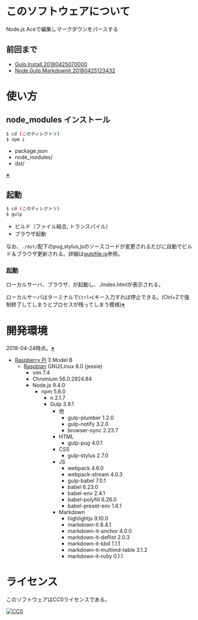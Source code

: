 # このソフトウェアについて

Node.js Aceで編集しマークダウンをパースする

## 前回まで

* [Gulp.Install.20180425070000](https://github.com/ytyaru/Gulp.Install.20180425070000)
* [Node.Gulp.Markdownit.20180425123432](https://github.com/ytyaru/Node.Gulp.Markdownit.20180425123432)

# 使い方

## node_modules インストール

```sh
$ cd (このディレクトリ)
$ npm i
```

* package.json
* node_modules/
* dst/

[※](memo/install.md)

## 起動

```sh
$ cd (このディレクトリ)
$ gulp
```

* ビルド（ファイル結合, トランスパイル）
* ブラウザ起動

なお、`./dst/`配下のpug,stylus,jsのソースコードが変更されるたびに自動でビルド＆ブラウザ更新される。詳細は[gulpfile.js](gulpfile.js)参照。

### 起動

ローカルサーバ、ブラウザ、が起動し、./index.htmlが表示される。

ローカルサーバはターミナルで`Ctrl+C`キー入力すれば停止できる。(Ctrl+Zで強制終了してしまうとプロセスが残ってしまう模様)[※](run.md)

# 開発環境

2018-04-24時点。[※](memo/install.md)

* [Raspberry Pi](https://ja.wikipedia.org/wiki/Raspberry_Pi) 3 Model B
    * [Raspbian](https://www.raspberrypi.org/downloads/raspbian/) GNU/Linux 8.0 (jessie)
        * vim 7.4
        * Chromium 56.0.2924.84
        * Node.js 9.4.0
            * npm 5.6.0
                * n 2.1.7
                * Gulp 3.9.1
                    * 他
                        * gulp-plumber 1.2.0
                        * gulp-notify 3.2.0
                        * browser-sync 2.23.7
                    * HTML
                        * gulp-pug 4.0.1
                    * CSS
                        * gulp-stylus 2.7.0
                    * JS
                        * webpack 4.6.0
                        * webpack-stream 4.0.3
                        * gulp-babel 7.0.1
                        * babel 6.23.0
                        * babel-env 2.4.1
                        * babel-polyfill 6.26.0
                        * babel-preset-env 1.6.1
                    * Markdown
                        * highlightjs 9.10.0
                        * markdown-it 8.4.1
                        * markdown-it-anchor 4.0.0
                        * markdown-it-deflist 2.0.3
                        * markdown-it-kbd 1.1.1
                        * markdown-it-multimd-table 3.1.2
                        * markdown-it-ruby 0.1.1

# ライセンス

このソフトウェアはCC0ライセンスである。

[![CC0](http://i.creativecommons.org/p/zero/1.0/88x31.png "CC0")](http://creativecommons.org/publicdomain/zero/1.0/deed.ja)

